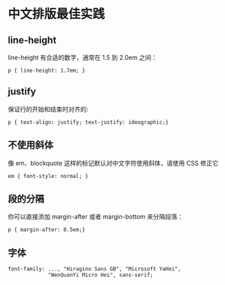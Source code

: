 # 中文排版最佳实践
## line-height
line-height 有合适的数字，通常在 1.5 到 2.0em 之间：
~~~
p { line-height: 1.7em; }
~~~


## justify 
保证行的开始和结束时对齐的:
~~~
p { text-align: justify; text-justify: ideographic;}
~~~

## 不使用斜体
像 em、blockquote 这样的标记默认对中文字符使用斜体，请使用 CSS 修正它
~~~
em { font-style: normal; }
~~~

## 段的分隔
你可以直接添加 margin-after 或者 margin-bottom 来分隔段落：
~~~
p { margin-after: 0.5em;}
~~~

## 字体
~~~
font-family: ..., "Hiragino Sans GB", "Microsoft YaHei",
             "WenQuanYi Micro Hei", sans-serif;
~~~
